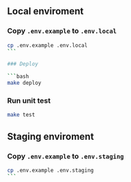 ## Local enviroment

### Copy `.env.example` to `.env.local`

````bash
cp .env.example .env.local
```

### Deploy

```bash
make deploy
````

### Run unit test

```bash
make test

```

## Staging enviroment

### Copy `.env.example` to `.env.staging`

````bash
cp .env.example .env.staging
```

````
